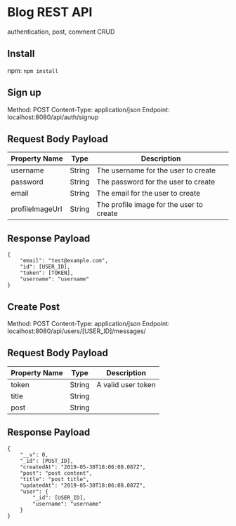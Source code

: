 # Blog REST API 

authentication, post, comment CRUD 

## Install
npm: `npm install`

## Sign up

Method: POST
Content-Type: application/json
Endpoint: localhost:8080/api/auth/signup

## Request Body Payload

| Property Name  | Type    | Description |
| -------------- | ------- | -------------------------------------- |
| username       | String  | The username for the user to create|
| password       | String  | The password for the user to create| 
| email          | String  | The email for the user to create|
| profileImageUrl| String  | The profile image for the user to create| 

## Response Payload

```
{
    "email": "test@example.com",
    "id": [USER_ID],
    "token": [TOKEN],
    "username": "username"
}

```

## Create Post

Method: POST
Content-Type: application/json
Endpoint: localhost:8080/api/users/[USER_ID]/messages/

## Request Body Payload

| Property Name  | Type | Description |
| -------------- | ---- | ----------- |
| token          | String  |A  valid user token|
| title          | String  ||
| post           | String  || 

## Response Payload

```
{
    "__v": 0,
    "_id": [POST_ID],
    "createdAt": "2019-05-30T18:06:08.087Z",
    "post": "post content",
    "title": "post title",
    "updatedAt": "2019-05-30T18:06:08.087Z",
    "user": {
        "_id": [USER_ID],
        "username": "username"
    }
}

```
